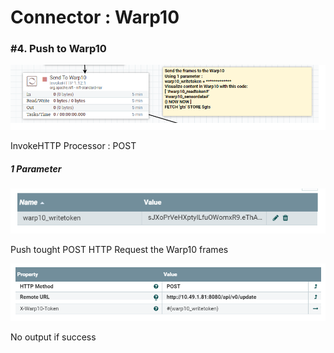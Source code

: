 # Connector : Warp10

### #4. Push to Warp10

![nifi_warp10_step4](imgs/nifi_warp10_step4.png "")

InvokeHTTP Processor : POST

##### 1 Parameter

![nifi_warp10_step4_params](imgs/nifi_warp10_step4_params.png "")

Push tought POST HTTP Request the Warp10 frames

![nifi_warp10_step4_conf](imgs/nifi_warp10_step4_conf.png "")

No output if success